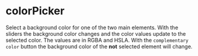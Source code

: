 # colorPicker

Select a background color for one of the two main elements. With the sliders the background color changes and the color values update to the selected color.
The values are in RGBA and HSLA. With the `complementary color` button the background color of the **not** selected element will change.
